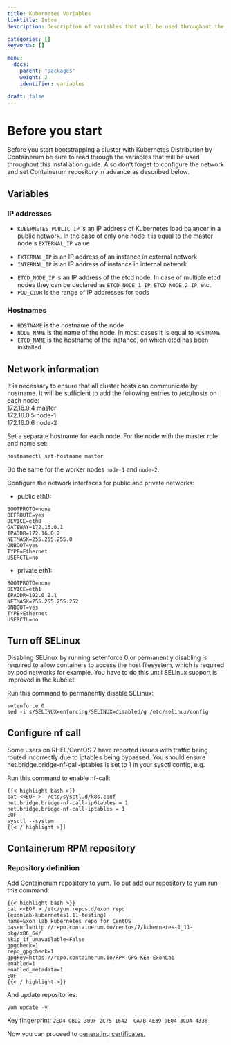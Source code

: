 ```yaml
---
title: Kubernetes Variables
linktitle: Intro
description: Description of variables that will be used throughout the installation and network configuration info.

categories: []
keywords: []

menu:
  docs:
    parent: "packages"
    weight: 2
    identifier: variables

draft: false
---
```


# Before you start

Before you start bootstrapping a cluster with Kubernetes Distribution by Containerum be sure to read through the variables that will be used throughout this installation guide. Also don't forget to configure the network and set Containerum repository in advance as described below.


## Variables  
### IP addresses

- `KUBERNETES_PUBLIC_IP` is an IP address of Kubernetes load balancer in a public network. In the case of only one node it is equal to the master node's `EXTERNAL_IP` value
<!-- - `PUBLIC_IP` is equal to `KUBERNETES_PUBLIC_IP` -->
- `EXTERNAL_IP` is an IP address of an instance in external network
- `INTERNAL_IP` is an IP address of instance in internal network
<!-- - `MASTER_NODES_IP` is a sequence of all IP addresses of master nodes. In the case of only one node it is equal to the master node's `EXTERNAL_IP` value -->
- `ETCD_NODE_IP` is an IP address of the etcd node. In case of multiple etcd nodes they can be declared as `ETCD_NODE_1_IP`, `ETCD_NODE_2_IP`, etc.
- `POD_CIDR` is the range of IP addresses for pods

### Hostnames

- `HOSTNAME` is the hostname of the node
- `NODE_NAME` is the name of the node. In most cases it is equal to `HOSTNAME`
- `ETCD_NAME` is the hostname of the instance, on which etcd has been installed

## Network information

It is necessary to ensure that all cluster hosts can communicate by hostname. It will be sufficient to add the following entries to /etc/hosts on each node:  
172.16.0.4 master  
172.16.0.5 node-1  
172.16.0.6 node-2  

Set a separate hostname for each node. For the node with the master role and name set:
```bash
hostnamectl set-hostname master
```
Do the same for the worker nodes `node-1` and `node-2`.

Configure the network interfaces for public and private networks:

- public eth0:

```
BOOTPROTO=none
DEFROUTE=yes
DEVICE=eth0
GATEWAY=172.16.0.1
IPADDR=172.16.0.2
NETMASK=255.255.255.0
ONBOOT=yes
TYPE=Ethernet
USERCTL=no
```

- private eth1:

```
BOOTPROTO=none
DEVICE=eth1
IPADDR=192.0.2.1
NETMASK=255.255.255.252
ONBOOT=yes
TYPE=Ethernet
USERCTL=no
```

## Turn off SELinux

Disabling SELinux by running setenforce 0 or permanently disabling is required to allow containers to access the host filesystem, which is required by pod networks for example. You have to do this until SELinux support is improved in the kubelet.

Run this command to permanently disable SELinux:

```
setenforce 0
sed -i s/SELINUX=enforcing/SELINUX=disabled/g /etc/selinux/config
```

## Configure nf call

Some users on RHEL/CentOS 7 have reported issues with traffic being routed incorrectly due to iptables being bypassed. You should ensure net.bridge.bridge-nf-call-iptables is set to 1 in your sysctl config, e.g.

Run this command to enable nf-call:

```
{{< highlight bash >}}
cat <<EOF >  /etc/sysctl.d/k8s.conf
net.bridge.bridge-nf-call-ip6tables = 1
net.bridge.bridge-nf-call-iptables = 1
EOF
sysctl --system
{{< / highlight >}}
```

## Containerum RPM repository

### Repository definition

Add Containerum repository to yum. To put add our repository to yum run this command:
```
{{< highlight bash >}}
cat <<EOF > /etc/yum.repos.d/exon.repo
[exonlab-kubernetes1.11-testing]
name=Exon lab kubernetes repo for CentOS
baseurl=http://repo.containerum.io/centos/7/kubernetes-1_11-pkg/x86_64/
skip_if_unavailable=False
gpgcheck=1
repo_gpgcheck=1
gpgkey=https://repo.containerum.io/RPM-GPG-KEY-ExonLab
enabled=1
enabled_metadata=1
EOF
{{< / highlight >}}
```

And update repositories:
```
yum update -y
```

Key fingerprint: `2ED4 CBD2 309F 2C75 1642  CA7B 4E39 9E04 3CDA 4338`

Now you can proceed to [generating certificates.](/installation/packages/2certificates)
